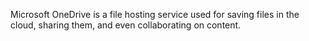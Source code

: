 Microsoft OneDrive is a file hosting service used for saving files in the cloud, sharing them, and even collaborating on content.

